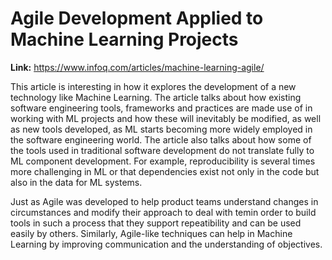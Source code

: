# Agile Development Applied to Machine Learning Projects
**Link:** https://www.infoq.com/articles/machine-learning-agile/

This article is interesting in how it explores the development of a new technology like Machine Learning. The article talks about how existing software engineering tools, frameworks and practices are made use of in working with ML projects and how these will inevitably be modified, as well as new tools developed, as ML starts becoming more widely employed in the software engineering world. The article also talks about how some of the tools used in traditional software development do not translate fully to ML component development. For example, reproducibility is several times more challenging in ML or that dependencies exist not only in the code but also in the data for ML systems.

Just as Agile was developed to help product teams understand changes in circumstances and modify their approach to deal with temin order to build tools in such a process that they support repeatibility and can be used easily by others. Similarly, Agile-like techniques can help in Machine Learning by improving communication and the understanding of objectives.
